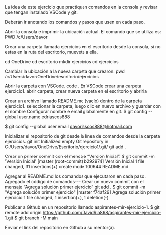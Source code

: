 La idea de este ejercicio que practiquen comandos en la consola y revisar que tengan instalado VSCode y git.

Deberán ir anotando los comandos y pasos que usen en cada paso.

Abrir la consola e imprimir la ubicación actual.
El comando que se utiliza es: PWD
/c/Users/davor

Crear una carpeta llamada ejercicios en el escritorio desde la consola, si no estas en la ruta del escritorio, muevete a ella.

 cd OneDrive
 cd escritorio
 mkdir ejercicios
 cd ejercicios

Cambiar la ubicación a la nueva carpeta que crearon.
pwd
/c/Users/davor/OneDrive/escritorio/ejercicios

Abrir la carpeta con VSCode.
code .
En VSCode crear una carpeta ejercicio1.
abrir carpeta, crear nueva carpeta en el escritorio y abrirla

Crear un archivo llamado README.md (vacío) dentro de la carpeta ejercicio1.
seleccionar la carpeta, luego clic en nuevo archivo y guardar con el nombre
Configurar nombre e email globalmente en git.
$ git config --global user.name edriascos888

$ git config --global user.email davoriascos888@hotmail.com

Inicializar el repositorio de git desde la línea de comandos desde la carpeta ejercicios.
git init
Initialized empty Git repository in C:/Users/davor/OneDrive/Escritorio/ejercicio1/.git/
git add .

Crear un primer commit con el mensaje “Versión Inicial”.
$ git commit -m 'Versión Inicial'
[master (root-commit) b292974] Versión Inicial
 1 file changed, 31 insertions(+)
 create mode 100644 README.md

Agregar al README.md los comandos que ejecutaron en cada paso.
Agregado el código de comandos---
Crear un nuevo commit con el mensaje “Agrega solución primer ejercicio”
git add .
$ git commit -m "Agrega solución primer ejercicio"
[master f74af29] Agrega solución primer ejercicio
 1 file changed, 1 insertion(+), 1 deletion(-)

Publicar a Github en un repositorio llamado aspirantes-mir-ejercicio-1.
$ git remote add origin https://github.com/DavidRia868/aspirantes-mir-ejercicio-1.git
$ git branch -M main

Enviar el link del repositorio en Github a su mentor(a).